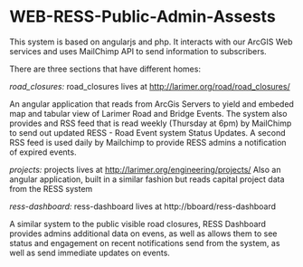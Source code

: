 # WEB-RESS-Public-Admin-Assests

This system is based on angularjs and php. It interacts with our ArcGIS Web services and uses MailChimp API to send information to subscribers.

There are three sections that have different homes:

*road_closures:*
road_closures lives at http://larimer.org/road/road_closures/

An angular application that reads from ArcGis Servers to yield and embeded map and tabular view of Larimer Road and Bridge Events. The system also provides and RSS feed that is read weekly (Thursday at 6pm) by MailChimp to send out updated RESS - Road Event system Status Updates. A second RSS feed is used daily by Mailchimp to provide RESS admins a notification of expired events.

*projects:*
projects lives at http://larimer.org/engineering/projects/
Also an angular application, built in a similar fashion but reads capital project data from the RESS system

*ress-dashboard:*
ress-dashboard lives at http://bboard/ress-dashboard

A similar system to the public visible road closures, RESS Dashboard provides admins additional data on evens, as well as allows them to see status and engagement on recent notifications send from the system, as well as send immediate updates on events.